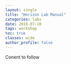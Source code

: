 ```yaml
---
layout: single
title: "Horizon Lab Manual"
categories: labs
date: 2018-07-10
tags: workshop
toc: true
classes: wide
author_profile: false
---
```


Conent to follow
